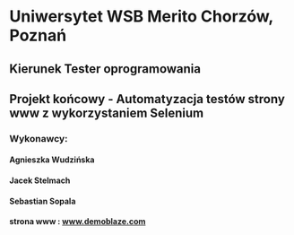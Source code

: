 # Uniwersytet WSB Merito Chorzów, Poznań

## Kierunek Tester oprogramowania
## Projekt końcowy - Automatyzacja testów strony www z wykorzystaniem Selenium

### Wykonawcy:
#### Agnieszka Wudzińska
#### Jacek Stelmach
#### Sebastian Sopala

#### strona www : www.demoblaze.com


